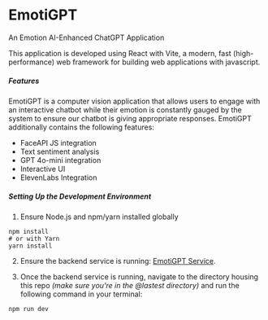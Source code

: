 # EmotiGPT
An Emotion AI-Enhanced ChatGPT Application

This application is developed using React with Vite, a modern, fast (high-performance) web framework for building web applications with javascript.

##### Features

EmotiGPT is a computer vision application that allows users to engage with an interactive chatbot while their emotion is constantly gauged by the system to ensure our chatbot is giving appropriate responses. EmotiGPT additionally contains the following features:

- FaceAPI JS integration
- Text sentiment analysis
- GPT 4o-mini integration
- Interactive UI
- ElevenLabs Integration

##### Setting Up the Development Environment

1. Ensure Node.js and npm/yarn installed globally
```
npm install
# or with Yarn
yarn install

```
2. Ensure the backend service is running:  [EmotiGPT Service](https://github.com/clydewtt/EmotiGPTService).
   
3. Once the backend service is running, navigate to the directory housing this repo _(make sure you're in the @lastest directory)_ and run the following command in your terminal:

```
npm run dev
```

